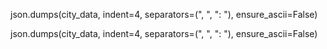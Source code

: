 json.dumps(city_data, indent=4, separators=(",   ", ":   "), ensure_ascii=False)

json.dumps(city_data, indent=4, separators=(",  ", ":  "), ensure_ascii=False)
